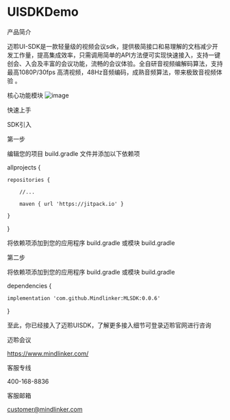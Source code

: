 # UISDKDemo
产品简介

迈聆UI-SDK是一款轻量级的视频会议sdk，提供极简接口和易理解的文档减少开发工作量，提高集成效率，只需调用简单的API方法便可实现快速接入，支持一键创会、入会及丰富的会议功能，流畅的会议体验。全自研音视频编解码算法，支持最高1080P/30fps 高清视频，48Hz音频编码，成熟音频算法，带来极致音视频体验 。

核心功能模块
![image](https://user-images.githubusercontent.com/79431798/169290060-31c10e2c-abde-4d72-9735-d2b776499898.png)

快速上手

SDK引入

第一步

编辑您的项目 build.gradle 文件并添加以下依赖项

allprojects {

    repositories {
    
        //...
        
        maven { url 'https://jitpack.io' }
        
    }
    
}

将依赖项添加到您的应用程序 build.gradle 或模块 build.gradle

第二步

将依赖项添加到您的应用程序 build.gradle 或模块 build.gradle

dependencies {

    implementation 'com.github.Mindlinker:MLSDK:0.0.6'
    
}

至此，你已经接入了迈聆UISDK，了解更多接入细节可登录迈聆官网进行咨询


迈聆会议

https://www.mindlinker.com/

客服专线

400-168-8836

客服邮箱

customer@mindlinker.com

